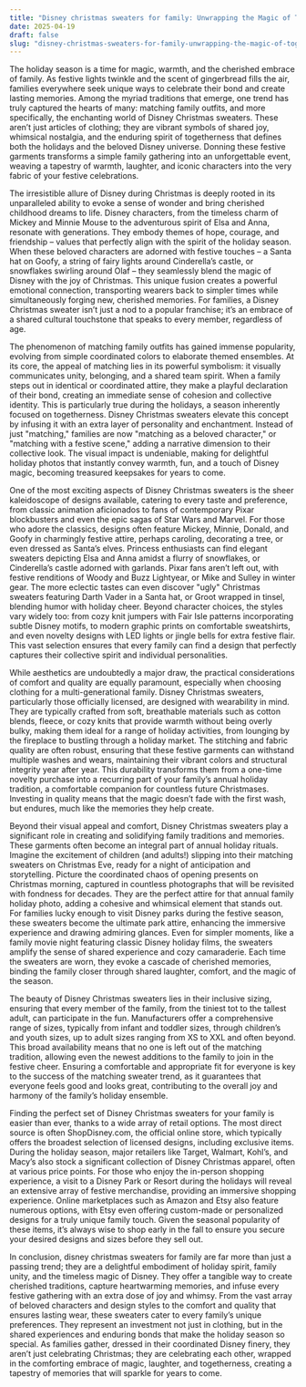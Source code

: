 ```yaml
---
title: "Disney christmas sweaters for family: Unwrapping the Magic of Togetherness"
date: 2025-04-19
draft: false
slug: "disney-christmas-sweaters-for-family-unwrapping-the-magic-of-togetherness" 
---
```


The holiday season is a time for magic, warmth, and the cherished embrace of family. As festive lights twinkle and the scent of gingerbread fills the air, families everywhere seek unique ways to celebrate their bond and create lasting memories. Among the myriad traditions that emerge, one trend has truly captured the hearts of many: matching family outfits, and more specifically, the enchanting world of Disney Christmas sweaters. These aren’t just articles of clothing; they are vibrant symbols of shared joy, whimsical nostalgia, and the enduring spirit of togetherness that defines both the holidays and the beloved Disney universe. Donning these festive garments transforms a simple family gathering into an unforgettable event, weaving a tapestry of warmth, laughter, and iconic characters into the very fabric of your festive celebrations.

The irresistible allure of Disney during Christmas is deeply rooted in its unparalleled ability to evoke a sense of wonder and bring cherished childhood dreams to life. Disney characters, from the timeless charm of Mickey and Minnie Mouse to the adventurous spirit of Elsa and Anna, resonate with generations. They embody themes of hope, courage, and friendship – values that perfectly align with the spirit of the holiday season. When these beloved characters are adorned with festive touches – a Santa hat on Goofy, a string of fairy lights around Cinderella’s castle, or snowflakes swirling around Olaf – they seamlessly blend the magic of Disney with the joy of Christmas. This unique fusion creates a powerful emotional connection, transporting wearers back to simpler times while simultaneously forging new, cherished memories. For families, a Disney Christmas sweater isn’t just a nod to a popular franchise; it’s an embrace of a shared cultural touchstone that speaks to every member, regardless of age.

The phenomenon of matching family outfits has gained immense popularity, evolving from simple coordinated colors to elaborate themed ensembles. At its core, the appeal of matching lies in its powerful symbolism: it visually communicates unity, belonging, and a shared team spirit. When a family steps out in identical or coordinated attire, they make a playful declaration of their bond, creating an immediate sense of cohesion and collective identity. This is particularly true during the holidays, a season inherently focused on togetherness. Disney Christmas sweaters elevate this concept by infusing it with an extra layer of personality and enchantment. Instead of just "matching," families are now "matching as a beloved character," or "matching with a festive scene," adding a narrative dimension to their collective look. The visual impact is undeniable, making for delightful holiday photos that instantly convey warmth, fun, and a touch of Disney magic, becoming treasured keepsakes for years to come.

One of the most exciting aspects of Disney Christmas sweaters is the sheer kaleidoscope of designs available, catering to every taste and preference, from classic animation aficionados to fans of contemporary Pixar blockbusters and even the epic sagas of Star Wars and Marvel. For those who adore the classics, designs often feature Mickey, Minnie, Donald, and Goofy in charmingly festive attire, perhaps caroling, decorating a tree, or even dressed as Santa’s elves. Princess enthusiasts can find elegant sweaters depicting Elsa and Anna amidst a flurry of snowflakes, or Cinderella’s castle adorned with garlands. Pixar fans aren’t left out, with festive renditions of Woody and Buzz Lightyear, or Mike and Sulley in winter gear. The more eclectic tastes can even discover "ugly" Christmas sweaters featuring Darth Vader in a Santa hat, or Groot wrapped in tinsel, blending humor with holiday cheer. Beyond character choices, the styles vary widely too: from cozy knit jumpers with Fair Isle patterns incorporating subtle Disney motifs, to modern graphic prints on comfortable sweatshirts, and even novelty designs with LED lights or jingle bells for extra festive flair. This vast selection ensures that every family can find a design that perfectly captures their collective spirit and individual personalities.

While aesthetics are undoubtedly a major draw, the practical considerations of comfort and quality are equally paramount, especially when choosing clothing for a multi-generational family. Disney Christmas sweaters, particularly those officially licensed, are designed with wearability in mind. They are typically crafted from soft, breathable materials such as cotton blends, fleece, or cozy knits that provide warmth without being overly bulky, making them ideal for a range of holiday activities, from lounging by the fireplace to bustling through a holiday market. The stitching and fabric quality are often robust, ensuring that these festive garments can withstand multiple washes and wears, maintaining their vibrant colors and structural integrity year after year. This durability transforms them from a one-time novelty purchase into a recurring part of your family’s annual holiday tradition, a comfortable companion for countless future Christmases. Investing in quality means that the magic doesn’t fade with the first wash, but endures, much like the memories they help create.

Beyond their visual appeal and comfort, Disney Christmas sweaters play a significant role in creating and solidifying family traditions and memories. These garments often become an integral part of annual holiday rituals. Imagine the excitement of children (and adults!) slipping into their matching sweaters on Christmas Eve, ready for a night of anticipation and storytelling. Picture the coordinated chaos of opening presents on Christmas morning, captured in countless photographs that will be revisited with fondness for decades. They are the perfect attire for that annual family holiday photo, adding a cohesive and whimsical element that stands out. For families lucky enough to visit Disney parks during the festive season, these sweaters become the ultimate park attire, enhancing the immersive experience and drawing admiring glances. Even for simpler moments, like a family movie night featuring classic Disney holiday films, the sweaters amplify the sense of shared experience and cozy camaraderie. Each time the sweaters are worn, they evoke a cascade of cherished memories, binding the family closer through shared laughter, comfort, and the magic of the season.

The beauty of Disney Christmas sweaters lies in their inclusive sizing, ensuring that every member of the family, from the tiniest tot to the tallest adult, can participate in the fun. Manufacturers offer a comprehensive range of sizes, typically from infant and toddler sizes, through children’s and youth sizes, up to adult sizes ranging from XS to XXL and often beyond. This broad availability means that no one is left out of the matching tradition, allowing even the newest additions to the family to join in the festive cheer. Ensuring a comfortable and appropriate fit for everyone is key to the success of the matching sweater trend, as it guarantees that everyone feels good and looks great, contributing to the overall joy and harmony of the family’s holiday ensemble.

Finding the perfect set of Disney Christmas sweaters for your family is easier than ever, thanks to a wide array of retail options. The most direct source is often ShopDisney.com, the official online store, which typically offers the broadest selection of licensed designs, including exclusive items. During the holiday season, major retailers like Target, Walmart, Kohl’s, and Macy’s also stock a significant collection of Disney Christmas apparel, often at various price points. For those who enjoy the in-person shopping experience, a visit to a Disney Park or Resort during the holidays will reveal an extensive array of festive merchandise, providing an immersive shopping experience. Online marketplaces such as Amazon and Etsy also feature numerous options, with Etsy even offering custom-made or personalized designs for a truly unique family touch. Given the seasonal popularity of these items, it’s always wise to shop early in the fall to ensure you secure your desired designs and sizes before they sell out.

In conclusion, disney christmas sweaters for family are far more than just a passing trend; they are a delightful embodiment of holiday spirit, family unity, and the timeless magic of Disney. They offer a tangible way to create cherished traditions, capture heartwarming memories, and infuse every festive gathering with an extra dose of joy and whimsy. From the vast array of beloved characters and design styles to the comfort and quality that ensures lasting wear, these sweaters cater to every family’s unique preferences. They represent an investment not just in clothing, but in the shared experiences and enduring bonds that make the holiday season so special. As families gather, dressed in their coordinated Disney finery, they aren’t just celebrating Christmas; they are celebrating each other, wrapped in the comforting embrace of magic, laughter, and togetherness, creating a tapestry of memories that will sparkle for years to come.